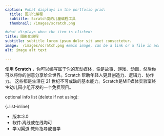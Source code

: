 ```yaml
---
caption: #what displays in the portfolio grid:
  title: 图形化编程
  subtitle: Scratch类的儿童编程工具
  thumbnail: /images/scratch.png

#what displays when the item is clicked:
title: 图形化编程
subtitle: subtitle lorem ipsum dolor sit amet consectetur.
image:  /images/scratch.png #main image, can be a link or a file in assets/img/portfolio
alt: image alt text

---
```

使用 **Scratch** ，你可以编写属于你的互动媒体，像是故事、游戏、动画，然后你可以将你的创意分享给全世界。Scratch 帮助年轻人更具创造力、逻辑力、协作力。 这些都是生活在 21 世纪不可或缺的基本能力。Scratch是MIT媒体实验室终生幼儿园小组开发的一个免费项目。

optional info list (delete if not using):

{:.list-inline}
- 版本:3.0
- 软件:离线或在线均可
- 学习渠道:教师指导或自学

